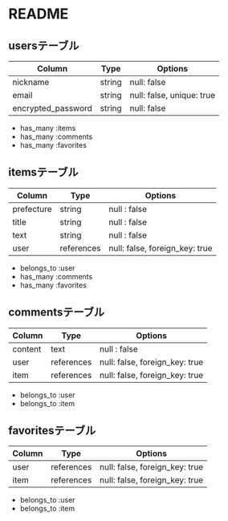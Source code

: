# README
## usersテーブル
| Column             | Type   | Options                   |
| ------------------ | ------ | ------------------------- |
| nickname           | string | null: false               |
| email              | string | null: false, unique: true |
| encrypted_password | string | null: false               |
- has_many :items
- has_many :comments
- has_many :favorites

## itemsテーブル
| Column | Type       | Options                        |
| ------ | ---------- | ------------------------------ |
| prefecture | string     | null : false                   |
| title      | string     | null : false                   |
| text       | string     | null : false                   |
| user       | references | null: false, foreign_key: true |
- belongs_to :user
- has_many :comments
- has_many :favorites

## commentsテーブル
| Column  | Type       | Options                        |
| ------- | ---------- | ------------------------------ |
| content | text       | null : false                   |
| user    | references | null: false, foreign_key: true |
| item    | references | null: false, foreign_key: true |
- belongs_to :user
- belongs_to :item

## favoritesテーブル
| Column | Type       | Options                        |
| ------ | ---------- | ------------------------------ |
| user   | references | null: false, foreign_key: true |
| item   | references | null: false, foreign_key: true |
- belongs_to :user
- belongs_to :item
